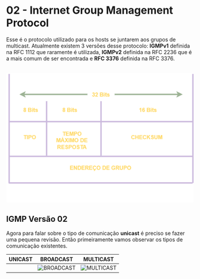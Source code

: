 # 02 - Internet Group Management Protocol

Esse é o protocolo utilizado para os hosts se juntarem aos grupos de multicast. Atualmente existem 3 versões desse protocolo: **IGMPv1** definida na RFC 1112 que raramente é utilizada, 
**IGMPv2** definida na RFC 2236 que é a mais comum de ser encontrada e **RFC 3376** definida na RFC 3376. <br></br>

![IGMP](Imagens/igmp.png)


## IGMP Versão 02

Agora para falar sobre o tipo de comunicação **unicast** é preciso se fazer uma pequena revisão. Então primeiramente vamos observar os tipos de comunicação existentes.

| UNICAST                         | BROADCAST                            | MULTICAST                                     |
|---------------------------------|--------------------------------------|-----------------------------------------------|
|  | ![BROADCAST](Imagens/broadcast.png)  | ![MULTICAST](Imagens/multicast.png)           |


